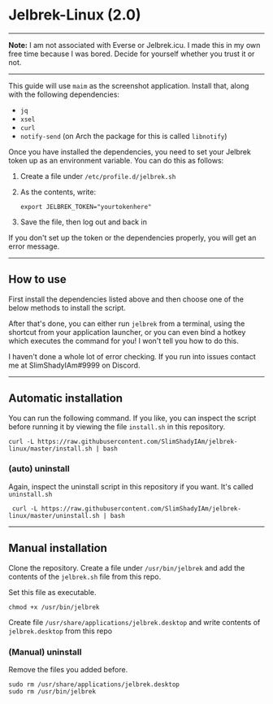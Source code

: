 # Jelbrek-Linux (2.0)

---
**Note:** I am not associated with Everse or Jelbrek.icu. I made this in my own free time because I was bored. Decide for yourself whether you trust it or not.

---

This guide will use `maim` as the screenshot application. Install that, along with the following dependencies:

-   `jq`
-   `xsel`
-   `curl`
-   `notify-send` (on Arch the package for this is called `libnotify`)

Once you have installed the dependencies, you need to set your Jelbrek token up as an environment variable. You can do this as follows:

1.  Create a file under `/etc/profile.d/jelbrek.sh`
2.  As the contents, write:

        export JELBREK_TOKEN="yourtokenhere"

3.  Save the file, then log out and back in

If you don't set up the token or the dependencies properly, you will get an error message.

---

## How to use

First install the dependencies listed above and then choose one of the below methods to install the script.

After that's done, you can either run `jelbrek` from a terminal, using the shortcut from your application launcher, or you can even bind a hotkey which executes the command for you! I won't tell you how to do this.

I haven't done a whole lot of error checking. If you run into issues contact me at SlimShadyIAm#9999 on Discord.

---

## Automatic installation

You can run the following command. If you like, you can inspect the script before running it by viewing the file `install.sh` in this repository.

    curl -L https://raw.githubusercontent.com/SlimShadyIAm/jelbrek-linux/master/install.sh | bash

### (auto) uninstall

Again, inspect the uninstall script in this repository if you want. It's called `uninstall.sh`

     curl -L https://raw.githubusercontent.com/SlimShadyIAm/jelbrek-linux/master/uninstall.sh | bash

---

## Manual installation

Clone the repository. Create a file under `/usr/bin/jelbrek` and add the contents of the `jelbrek.sh` file from this repo.

Set this file as executable.

    chmod +x /usr/bin/jelbrek

Create file `/usr/share/applications/jelbrek.desktop` and write contents of `jelbrek.desktop` from this repo

### (Manual) uninstall

Remove the files you added before.

    sudo rm /usr/share/applications/jelbrek.desktop
    sudo rm /usr/bin/jelbrek
